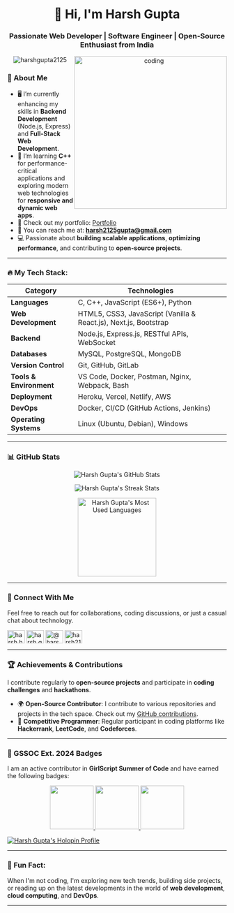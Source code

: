 <h1 align="center">👋 Hi, I'm Harsh Gupta</h1>
<h3 align="center">Passionate Web Developer | Software Engineer | Open-Source Enthusiast from India</h3>

<p align="center">
  <img align="right" alt="coding" width="350" src="https://raw.githubusercontent.com/TheDudeThatCode/TheDudeThatCode/master/Assets/Developer.gif">
  <img src="https://komarev.com/ghpvc/?username=harshgupta2125&label=Profile%20Views&color=0e75b6&style=flat" alt="harshgupta2125" />
</p>

### 🚀 About Me

- 🖥️ I’m currently enhancing my skills in **Backend Development** (Node.js, Express) and **Full-Stack Web Development**.
- 🌱 I’m learning **C++** for performance-critical applications and exploring modern web technologies for **responsive and dynamic web apps**.
- 🔗 Check out my portfolio: [Portfolio](https://itharsh.vercel.app)
- 📧 You can reach me at: **harsh2125gupta@gmail.com**
- 💻 Passionate about **building scalable applications**, **optimizing performance**, and contributing to **open-source projects**.

---

### 🔥 My Tech Stack:

| **Category**             | **Technologies**                                                                                              |
|--------------------------|----------------------------------------------------------------------------------------------------------------|
| **Languages**            | C, C++, JavaScript (ES6+), Python                                                                                |
| **Web Development**      | HTML5, CSS3, JavaScript (Vanilla & React.js), Next.js, Bootstrap                                              |
| **Backend**              | Node.js, Express.js, RESTful APIs, WebSocket                                                                   |
| **Databases**            | MySQL, PostgreSQL, MongoDB                                                                                     |
| **Version Control**      | Git, GitHub, GitLab                                                                                             |
| **Tools & Environment**  | VS Code, Docker, Postman, Nginx, Webpack, Bash                                                                 |
| **Deployment**           | Heroku, Vercel, Netlify, AWS                                                                                   |
| **DevOps**               | Docker, CI/CD (GitHub Actions, Jenkins)                                                                        |
| **Operating Systems**    | Linux (Ubuntu, Debian), Windows                                                                                 |

---

### 📊 GitHub Stats

<!-- GitHub Stats -->
<p align="center">
  <img src="https://github-readme-stats.vercel.app/api?username=harshgupta2125&show_icons=true&hide_title=true&hide=prs&count_private=true&theme=tokyonight" alt="Harsh Gupta's GitHub Stats" />
</p>

<p align="center">
  <img src="https://github-readme-streak-stats.herokuapp.com/?user=harshgupta2125&theme=tokyonight" alt="Harsh Gupta's Streak Stats" />
</p>

<p align="center">
  <img height="180" src="https://github-readme-stats.vercel.app/api/top-langs/?username=harshgupta2125&layout=compact&theme=tokyonight&langs_count=6" alt="Harsh Gupta's Most Used Languages" />
</p>

---

### 🌟 Connect With Me

Feel free to reach out for collaborations, coding discussions, or just a casual chat about technology.

<p align="left">
  <a href="https://fb.com/harsh.harsh" target="blank"><img align="center" src="https://raw.githubusercontent.com/rahuldkjain/github-profile-readme-generator/master/src/images/icons/Social/facebook.svg" alt="harsh.harsh" height="30" width="40" /></a>
  <a href="https://instagram.com/harsh.gupta0" target="blank"><img align="center" src="https://raw.githubusercontent.com/rahuldkjain/github-profile-readme-generator/master/src/images/icons/Social/instagram.svg" alt="harsh.gupta0" height="30" width="40" /></a>
  <a href="https://www.hackerrank.com/@harsh2125gupta" target="blank"><img align="center" src="https://raw.githubusercontent.com/rahuldkjain/github-profile-readme-generator/master/src/images/icons/Social/hackerrank.svg" alt="@harsh2125gupta" height="30" width="40" /></a>
  <a href="https://www.leetcode.com/harsh2125gupta" target="blank"><img align="center" src="https://raw.githubusercontent.com/rahuldkjain/github-profile-readme-generator/master/src/images/icons/Social/leet-code.svg" alt="harsh2125gupta" height="30" width="40" /></a>
</p>

---

### 🏆 Achievements & Contributions

I contribute regularly to **open-source projects** and participate in **coding challenges** and **hackathons**.

- 🌍 **Open-Source Contributor**: I contribute to various repositories and projects in the tech space. Check out my [GitHub contributions](https://github.com/harshgupta2125).
- 🏅 **Competitive Programmer**: Regular participant in coding platforms like **Hackerrank**, **LeetCode**, and **Codeforces**.

---

### 🎯 GSSOC Ext. 2024 Badges

I am an active contributor in **GirlScript Summer of Code** and have earned the following badges:

<p align="center">
  <a href="https://gssoc.girlscript.tech/leaderboard">
    <img src="https://raw.githubusercontent.com/GSSoC24/Postman-Challenge/main/docs/assets/Postman%20White.png" width="100px" height="100px" />
    <img src="https://raw.githubusercontent.com/GSSoC24/Postman-Challenge/main/docs/assets/1.png" width="100px" height="100px" />
    <img src="https://raw.githubusercontent.com/GSSoC24/Postman-Challenge/main/docs/assets/2.png" width="100px" height="100px" />
  </a>
</p>

[![Harsh Gupta's Holopin Profile](https://holopin.me/harshgupta21)](https://holopin.io/@harshgupta21)

---

### 💬 Fun Fact:
When I'm not coding, I'm exploring new tech trends, building side projects, or reading up on the latest developments in the world of **web development**, **cloud computing**, and **DevOps**.

---

